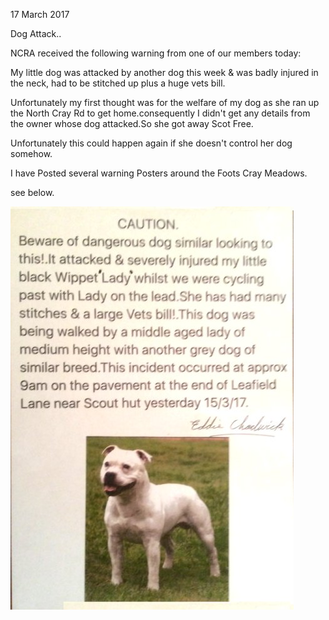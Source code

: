17 March 2017

Dog Attack..

NCRA received the following warning from one of our members today:

My little dog was attacked by another dog this week & was badly injured in the neck, had to be stitched up plus a huge vets bill.

Unfortunately my first thought was for the welfare of my dog as she ran up the North Cray Rd to get home.consequently I didn't get any details from the owner whose dog attacked.So she got away Scot Free.

Unfortunately this could happen again if she doesn't control her dog somehow.

I have Posted several warning Posters around the Foots Cray Meadows.

see below.

![Image](images/nm0181_1.jpg)
